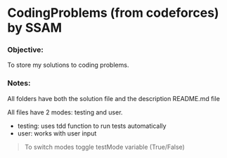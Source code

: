 # CodingProblems (from codeforces) by SSAM
### Objective:
To store my solutions to coding problems.

### Notes:
All folders have both the solution file and the description README.md file

All files have 2 modes: testing and user.
- testing: uses tdd function to run tests automatically
- user: works with user input

> To switch modes toggle testMode variable (True/False)